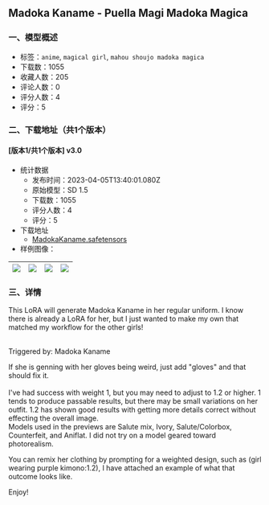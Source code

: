 ## Madoka Kaname - Puella Magi Madoka Magica
### 一、模型概述

- 标签：`anime`, `magical girl`, `mahou shoujo madoka magica`
- 下载数：1055
- 收藏人数：205
- 评论人数：0
- 评分人数：4
- 评分：5

### 二、下载地址（共1个版本）

#### [版本1/共1个版本] v3.0

- 统计数据
  - 发布时间：2023-04-05T13:40:01.080Z
  - 原始模型：SD 1.5
  - 下载数：1055
  - 评分人数：4
  - 评分：5
- 下载地址
  - [MadokaKaname.safetensors](https://civitai.com/api/download/models/31589)
- 样例图像：

| <img src="https://image.civitai.com/xG1nkqKTMzGDvpLrqFT7WA/719aa33d-b628-48df-8b70-df4c2904df00/width=450/359694.jpeg" /> | <img src="https://image.civitai.com/xG1nkqKTMzGDvpLrqFT7WA/ce0446a8-2e7e-4e86-d148-00a21617a600/width=450/359699.jpeg" /> | <img src="https://image.civitai.com/xG1nkqKTMzGDvpLrqFT7WA/764c4267-29b1-4564-a76c-5ac0fab74b00/width=450/393986.jpeg" /> | <img src="https://image.civitai.com/xG1nkqKTMzGDvpLrqFT7WA/202a94b1-0128-4f2e-b86b-d405e48a7100/width=450/359698.jpeg" /> |
| ---- | ---- | ---- | ---- |


### 三、详情
<p>This LoRA will generate Madoka Kaname in her regular uniform. I know there is already a LoRA for her, but I just wanted to make my own that matched my workflow for the other girls!</p><p><br />Triggered by: Madoka Kaname</p><p>If she is genning with her gloves being weird, just add "gloves" and that should fix it. <br /><br />I've had success with weight 1, but you may need to adjust to 1.2 or higher. 1 tends to produce passable results, but there may be small variations on her outfit. 1.2 has shown good results with getting more details correct without effecting the overall image. <br />Models used in the previews are Salute mix, Ivory, Salute/Colorbox, Counterfeit, and Aniflat. I did not try on a model geared toward photorealism.</p><p></p><p>You can remix her clothing by prompting for a weighted design, such as (girl wearing purple kimono:1.2), I have attached an example of what that outcome looks like. </p><p></p><p>Enjoy!</p>